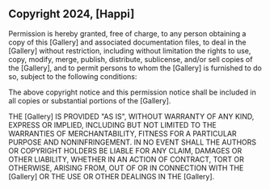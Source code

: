 ## Copyright 2024, [Happi]


Permission is hereby granted, free of charge, to any person obtaining a copy of this [Gallery] and associated documentation files, to deal in the [Gallery] without restriction, including without limitation the rights to use, copy, modify, merge, publish, distribute, sublicense, and/or sell copies of the [Gallery], and to permit persons to whom the [Gallery] is furnished to do so, subject to the following conditions:

The above copyright notice and this permission notice shall be included in all copies or substantial portions of the [Gallery].

THE [Gallery] IS PROVIDED "AS IS", WITHOUT WARRANTY OF ANY KIND, EXPRESS OR IMPLIED, INCLUDING BUT NOT LIMITED TO THE WARRANTIES OF MERCHANTABILITY, FITNESS FOR A PARTICULAR PURPOSE AND NONINFRINGEMENT. IN NO EVENT SHALL THE AUTHORS OR COPYRIGHT HOLDERS BE LIABLE FOR ANY CLAIM, DAMAGES OR OTHER LIABILITY, WHETHER IN AN ACTION OF CONTRACT, TORT OR OTHERWISE, ARISING FROM, OUT OF OR IN CONNECTION WITH THE [Gallery] OR THE USE OR OTHER DEALINGS IN THE [Gallery].